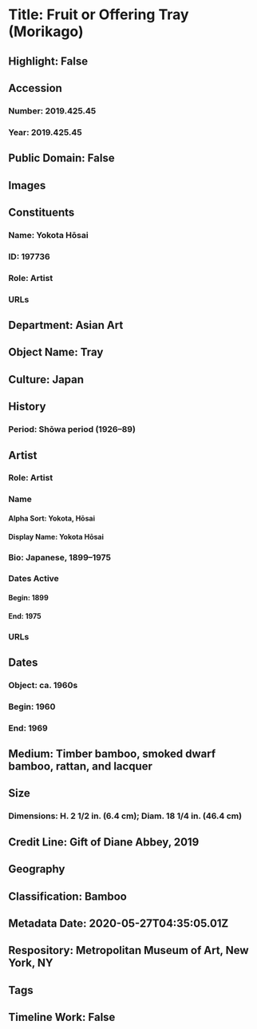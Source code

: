 # Title: Fruit or Offering Tray (Morikago)
## Highlight: False
## Accession
### Number: 2019.425.45
### Year: 2019.425.45
## Public Domain: False
## Images
## Constituents
### Name: Yokota Hōsai
### ID: 197736
### Role: Artist
### URLs
## Department: Asian Art
## Object Name: Tray
## Culture: Japan
## History
### Period: Shōwa period (1926–89)
## Artist
### Role: Artist
### Name
#### Alpha Sort: Yokota, Hōsai
#### Display Name: Yokota Hōsai
### Bio: Japanese, 1899–1975
### Dates Active
#### Begin: 1899
#### End: 1975
### URLs
## Dates
### Object: ca. 1960s
### Begin: 1960
### End: 1969
## Medium: Timber bamboo, smoked dwarf bamboo, rattan, and lacquer
## Size
### Dimensions: H. 2 1/2 in. (6.4 cm); Diam. 18 1/4 in. (46.4 cm)
## Credit Line: Gift of Diane Abbey, 2019
## Geography
## Classification: Bamboo
## Metadata Date: 2020-05-27T04:35:05.01Z
## Respository: Metropolitan Museum of Art, New York, NY
## Tags
## Timeline Work: False